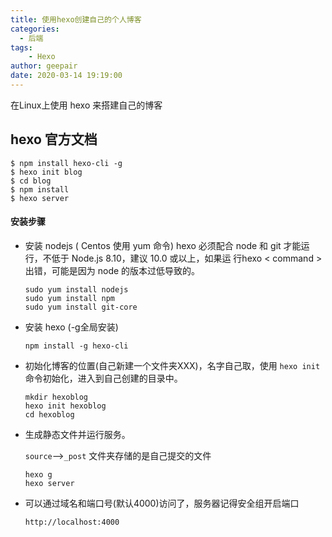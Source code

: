 ```yaml
---
title: 使用hexo创建自己的个人博客
categories:
  - 后端
tags:
	- Hexo
author: geepair
date: 2020-03-14 19:19:00
---
```


在Linux上使用 hexo 来搭建自己的博客
<!--more-->

## hexo 官方文档

```shell
$ npm install hexo-cli -g
$ hexo init blog
$ cd blog
$ npm install
$ hexo server
```

#### 安装步骤

- 安装 nodejs ( Centos 使用 yum 命令)
hexo 必须配合 node 和 git 才能运行，不低于 Node.js 8.10，建议 10.0 或以上，如果运  行hexo < command > 出错，可能是因为 node 的版本过低导致的。

    ```shell
    sudo yum install nodejs
    sudo yum install npm
    sudo yum install git-core
    ```

- 安装 hexo (-g全局安装)

    ```shell
    npm install -g hexo-cli
    ```

- 初始化博客的位置(自己新建一个文件夹XXX)，名字自己取，使用 `hexo init` 命令初始化，进入到自己创建的目录中。

    ```shell
    mkdir hexoblog
    hexo init hexoblog
    cd hexoblog
    ```

- 生成静态文件并运行服务。

    `source`-->`_post` 文件夹存储的是自己提交的文件
    
    ```shell
    hexo g
    hexo server
    ```

- 可以通过域名和端口号(默认4000)访问了，服务器记得安全组开启端口

    ```http
    http://localhost:4000
    ```